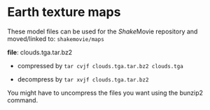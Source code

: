 # Earth texture maps


These model files can be used for the *Shake*Movie repository and moved/linked to:
``
shakemovie/maps
``


**file**: clouds.tga.tar.bz2

- compressed by `tar cvjf clouds.tga.tar.bz2 clouds.tga`

- decompress by `tar xvjf clouds.tga.tar.bz2` 

You might have to uncompress the files you want using the bunzip2 command.

